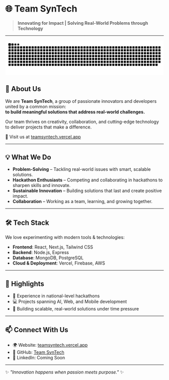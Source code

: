# 🌐 Team SynTech  

> **Innovating for Impact | Solving Real-World Problems through Technology**

---

<p align="center">
  <img src="https://raw.githubusercontent.com/Platane/snk/output/github-contribution-grid-snake-dark.svg" alt="snake animation" />
</p>


## 🚀 About Us  
We are **Team SynTech**, a group of passionate innovators and developers united by a common mission:  
**to build meaningful solutions that address real-world challenges.**  

Our team thrives on creativity, collaboration, and cutting-edge technology to deliver projects that make a difference.  

🔗 Visit us at [teamsyntech.vercel.app](https://teamsyntech.vercel.app)

---








## 💡 What We Do  
- **Problem-Solving** – Tackling real-world issues with smart, scalable solutions.  
- **Hackathon Enthusiasts** – Competing and collaborating in hackathons to sharpen skills and innovate.  
- **Sustainable Innovation** – Building solutions that last and create positive impact.  
- **Collaboration** – Working as a team, learning, and growing together.  

---

## 🛠️ Tech Stack  
We love experimenting with modern tools & technologies:  

- **Frontend**: React, Next.js, Tailwind CSS  
- **Backend**: Node.js, Express  
- **Database**: MongoDB, PostgreSQL  
- **Cloud & Deployment**: Vercel, Firebase, AWS  

---

## 🌟 Highlights  
- 🥇 Experience in national-level hackathons  
- 💻 Projects spanning AI, Web, and Mobile development  
- 🚀 Building scalable, real-world solutions under time pressure  

---

## 📫 Connect With Us  
- 🌍 Website: [teamsyntech.vercel.app](https://teamsyntech.vercel.app)  
- 🐙 GitHub: [Team SynTech](https://github.com/PRAGYANKALITA/TeamSynTech)  
- 💼 LinkedIn: Coming Soon  

---

✨ *"Innovation happens when passion meets purpose."* ✨
